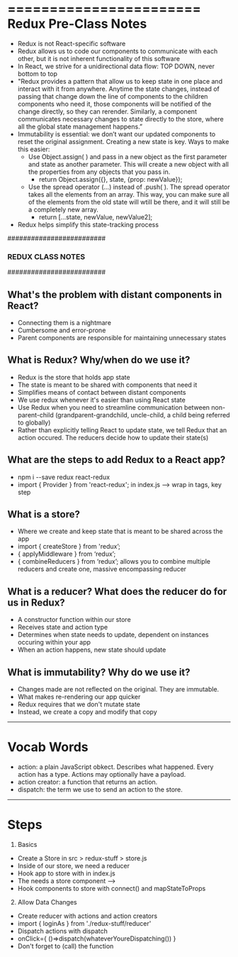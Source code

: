 =======================
Redux Pre-Class Notes
=======================
* Redux is not React-specific software
* Redux allows us to code our components to communicate with each other, but it is not inherent functionality of this software
* In React, we strive for a unidirectional data flow: TOP DOWN, never bottom to top
* "Redux provides a pattern that allow us to keep state in one place and interact with it from anywhere. Anytime the state changes, instead of passing that change down the line of components to the children components who need it, those components will be notified of the change directly, so they can rerender. Similarly, a component communicates necessary changes to state directly to the store, where all the global state management happens.”
* Immutability is essential: we don’t want our updated components to reset the original assignment. Creating a new state is key. Ways to make this easier: 
    * Use Object.assign( ) and pass in a new object as the first parameter and state as another parameter. This will create a new object with all the properties from any objects that you pass in.
        * return Object.assign({}, state, {prop: newValue});
    * Use the spread operator (...) instead of .push( ). The spread operator takes all the elements from an array. This way, you can make sure all of the elements from the old state will wtill be there, and it will still be a completely new array.
        * return [...state, newValue, newValue2];
* Redux helps simplify this state-tracking process

#########################
### REDUX CLASS NOTES ###
#########################

## What's the problem with distant components in React?
- Connecting them is a nightmare
- Cumbersome and error-prone
- Parent components are responsible for maintaining unnecessary states

## What is Redux? Why/when do we use it?
- Redux is the store that holds app state
- The state is meant to be shared with components that need it
- Simplifies means of contact between distant components
- We use redux whenever it's easier than using React state
- Use Redux when you need to streamline communication between non-parent-child (grandparent-grandchild, uncle-child, a child being referred to globally)
- Rather than explicitly telling React to update state, we tell Redux that an action occured. The reducers decide how to update their state(s)

## What are the steps to add Redux to a React app?
- npm i --save redux react-redux
- import { Provider } from 'react-redux'; in index.js --> wrap <App> in <Provider> tags, key step

## What is a store?
- Where we create and keep state that is meant to be shared across the app
- import { createStore } from 'redux’;
- { applyMiddleware } from ‘redux’; 
- { combineReducers } from ‘redux’; allows you to combine multiple reducers and create one, massive encompassing reducer

## What is a reducer? What does the reducer do for us in Redux?
- A constructor function within our store
- Receives state and action type
- Determines when state needs to update, dependent on instances occuring within your app
- When an action happens, new state should update

## What is immutability? Why do we use it?
- Changes made are not reflected on the original. They are immutable.
- What makes re-rendering our app quicker
- Redux requires that we don't mutate state
- Instead, we create a copy and modify that copy
-------- -------- --------- -------- --------

# Vocab Words
- action: a plain JavaScript obkect. Describes what happened. Every action has a type. Actions may optionally have a payload.
- action creator: a function that returns an action.
- dispatch: the term we use to send an action to the store.
-------- -------- --------- -------- --------

# Steps
1. Basics
- Create a Store in src > redux-stuff > store.js
- Inside of our store, we need a reducer
- Hook app to store with <Provider> in index.js
- The <Provider> needs a store component --> <Provider store={store}>
- Hook components to store with connect() and mapStateToProps

2. Allow Data Changes
- Create reducer with actions and action creators
- import { loginAs } from './redux-stuff/reducer'
- Dispatch actions with dispatch
- onClick={ ()=>dispatch(whateverYoureDispatching()) }
- Don't forget to (call) the function

